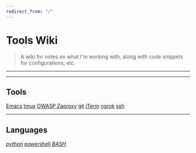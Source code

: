 ```yaml
---
redirect_from: "/"
---
```



# Tools Wiki

> A wiki for notes on what I'm working with, along with code snippets for configurations, etc.

---
---

## Tools
[Emacs](Emacs)
[tmux](tmux)
[OWASP Zaproxy](ZAPROXY)
[git](git)
[iTerm](iTerm)
[ngrok](ngrok)
[ssh](ssh)

---

## Languages
*[python](python)* [powershell](powershell) *[BASH](bash)*
